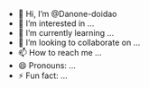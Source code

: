 - 👋 Hi, I’m @Danone-doidao
- 👀 I’m interested in ...
- 🌱 I’m currently learning ...
- 💞️ I’m looking to collaborate on ...
- 📫 How to reach me ...
- 😄 Pronouns: ...
- ⚡ Fun fact: ...

<!---
Danone-doidao/Danone-doidao is a ✨ special ✨ repository because its `README.md` (this file) appears on your GitHub profile.
You can click the Preview link to take a look at your changes.
--->

